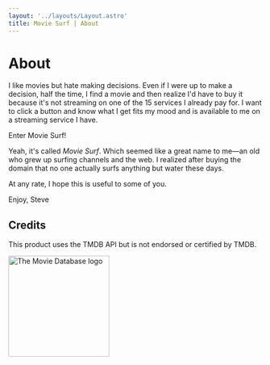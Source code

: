 ```yaml
---
layout: '../layouts/Layout.astro'
title: Movie Surf | About
---
```


# About

I like movies but hate making decisions. Even if I were up to make a decision, half the time, I find a movie and then realize I'd have to buy it because it's not streaming on one of the 15 services I already pay for. I want to click a button and know what I get fits my mood and is available to me on a streaming service I have.

Enter Movie Surf!

Yeah, it's called *Movie Surf*. Which seemed like a great name to me—an old who grew up surfing channels and the web. I realized after buying the domain that no one actually surfs anything but water these days.

At any rate, I hope this is useful to some of you.

Enjoy,
Steve

<script type="text/javascript" src="https://cdnjs.buymeacoffee.com/1.0.0/button.prod.min.js" data-name="bmc-button" data-slug="sledsworth" data-color="gold" data-emoji="☕"  data-font="Bree" data-text="Buy me a coffee" data-outline-color="gold" data-font-color="black" data-coffee-color="#FFDD00" ></script>

## Credits

This product uses the TMDB API but is not endorsed or certified by TMDB.

<img src="tmdb.svg" alt="The Movie Database logo" width="200"/>
